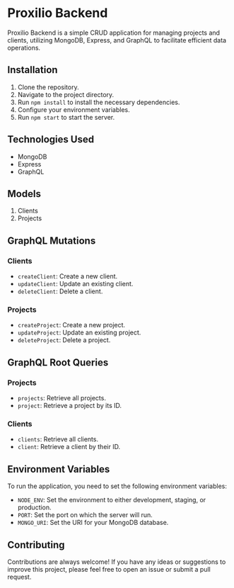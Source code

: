 # Proxilio Backend

Proxilio Backend is a simple CRUD application for managing projects and clients, utilizing MongoDB, Express, and GraphQL to facilitate efficient data operations.

## Installation

1. Clone the repository.
2. Navigate to the project directory.
3. Run `npm install` to install the necessary dependencies.
4. Configure your environment variables.
5. Run `npm start` to start the server.

## Technologies Used

- MongoDB
- Express
- GraphQL

## Models

1. Clients
2. Projects

## GraphQL Mutations

### Clients

- `createClient`: Create a new client.
- `updateClient`: Update an existing client.
- `deleteClient`: Delete a client.

### Projects

- `createProject`: Create a new project.
- `updateProject`: Update an existing project.
- `deleteProject`: Delete a project.

## GraphQL Root Queries

### Projects

- `projects`: Retrieve all projects.
- `project`: Retrieve a project by its ID.

### Clients

- `clients`: Retrieve all clients.
- `client`: Retrieve a client by their ID.

## Environment Variables

To run the application, you need to set the following environment variables:

- `NODE_ENV`: Set the environment to either development, staging, or production.
- `PORT`: Set the port on which the server will run.
- `MONGO_URI`: Set the URI for your MongoDB database.

## Contributing

Contributions are always welcome! If you have any ideas or suggestions to improve this project, please feel free to open an issue or submit a pull request.

